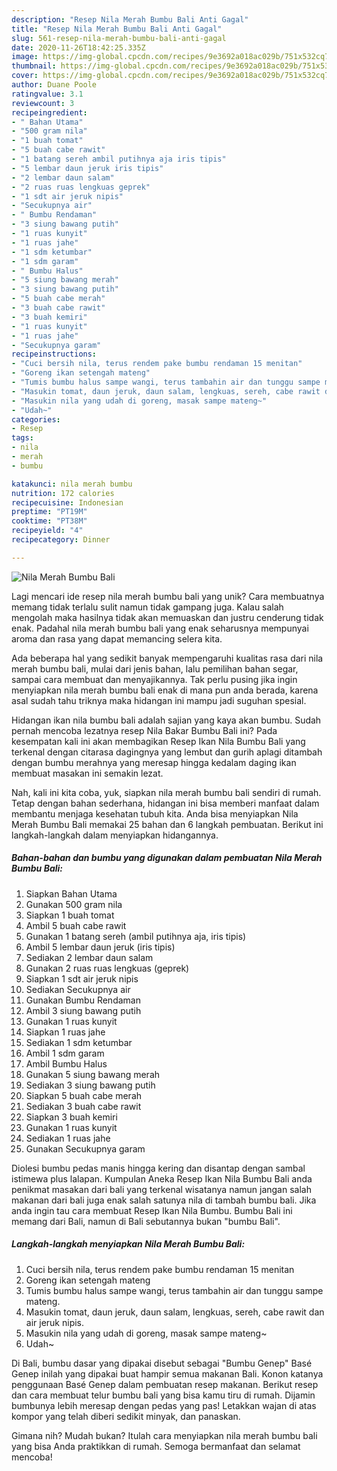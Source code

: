 ```yaml
---
description: "Resep Nila Merah Bumbu Bali Anti Gagal"
title: "Resep Nila Merah Bumbu Bali Anti Gagal"
slug: 561-resep-nila-merah-bumbu-bali-anti-gagal
date: 2020-11-26T18:42:25.335Z
image: https://img-global.cpcdn.com/recipes/9e3692a018ac029b/751x532cq70/nila-merah-bumbu-bali-foto-resep-utama.jpg
thumbnail: https://img-global.cpcdn.com/recipes/9e3692a018ac029b/751x532cq70/nila-merah-bumbu-bali-foto-resep-utama.jpg
cover: https://img-global.cpcdn.com/recipes/9e3692a018ac029b/751x532cq70/nila-merah-bumbu-bali-foto-resep-utama.jpg
author: Duane Poole
ratingvalue: 3.1
reviewcount: 3
recipeingredient:
- " Bahan Utama"
- "500 gram nila"
- "1 buah tomat"
- "5 buah cabe rawit"
- "1 batang sereh ambil putihnya aja iris tipis"
- "5 lembar daun jeruk iris tipis"
- "2 lembar daun salam"
- "2 ruas ruas lengkuas geprek"
- "1 sdt air jeruk nipis"
- "Secukupnya air"
- " Bumbu Rendaman"
- "3 siung bawang putih"
- "1 ruas kunyit"
- "1 ruas jahe"
- "1 sdm ketumbar"
- "1 sdm garam"
- " Bumbu Halus"
- "5 siung bawang merah"
- "3 siung bawang putih"
- "5 buah cabe merah"
- "3 buah cabe rawit"
- "3 buah kemiri"
- "1 ruas kunyit"
- "1 ruas jahe"
- "Secukupnya garam"
recipeinstructions:
- "Cuci bersih nila, terus rendem pake bumbu rendaman 15 menitan"
- "Goreng ikan setengah mateng"
- "Tumis bumbu halus sampe wangi, terus tambahin air dan tunggu sampe mateng."
- "Masukin tomat, daun jeruk, daun salam, lengkuas, sereh, cabe rawit dan air jeruk nipis."
- "Masukin nila yang udah di goreng, masak sampe mateng~"
- "Udah~"
categories:
- Resep
tags:
- nila
- merah
- bumbu

katakunci: nila merah bumbu 
nutrition: 172 calories
recipecuisine: Indonesian
preptime: "PT19M"
cooktime: "PT38M"
recipeyield: "4"
recipecategory: Dinner

---
```



![Nila Merah Bumbu Bali](https://img-global.cpcdn.com/recipes/9e3692a018ac029b/751x532cq70/nila-merah-bumbu-bali-foto-resep-utama.jpg)

Lagi mencari ide resep nila merah bumbu bali yang unik? Cara membuatnya memang tidak terlalu sulit namun tidak gampang juga. Kalau salah mengolah maka hasilnya tidak akan memuaskan dan justru cenderung tidak enak. Padahal nila merah bumbu bali yang enak seharusnya mempunyai aroma dan rasa yang dapat memancing selera kita.

Ada beberapa hal yang sedikit banyak mempengaruhi kualitas rasa dari nila merah bumbu bali, mulai dari jenis bahan, lalu pemilihan bahan segar, sampai cara membuat dan menyajikannya. Tak perlu pusing jika ingin menyiapkan nila merah bumbu bali enak di mana pun anda berada, karena asal sudah tahu triknya maka hidangan ini mampu jadi suguhan spesial.

Hidangan ikan nila bumbu bali adalah sajian yang kaya akan bumbu. Sudah pernah mencoba lezatnya resep Nila Bakar Bumbu Bali ini? Pada kesempatan kali ini akan membagikan Resep Ikan Nila Bumbu Bali yang terkenal dengan citarasa dagingnya yang lembut dan gurih aplagi ditambah dengan bumbu merahnya yang meresap hingga kedalam daging ikan membuat masakan ini semakin lezat.


Nah, kali ini kita coba, yuk, siapkan nila merah bumbu bali sendiri di rumah. Tetap dengan bahan sederhana, hidangan ini bisa memberi manfaat dalam membantu menjaga kesehatan tubuh kita. Anda bisa menyiapkan Nila Merah Bumbu Bali memakai 25 bahan dan 6 langkah pembuatan. Berikut ini langkah-langkah dalam menyiapkan hidangannya.

<!--inarticleads1-->

##### Bahan-bahan dan bumbu yang digunakan dalam pembuatan Nila Merah Bumbu Bali:

1. Siapkan  Bahan Utama
1. Gunakan 500 gram nila
1. Siapkan 1 buah tomat
1. Ambil 5 buah cabe rawit
1. Gunakan 1 batang sereh (ambil putihnya aja, iris tipis)
1. Ambil 5 lembar daun jeruk (iris tipis)
1. Sediakan 2 lembar daun salam
1. Gunakan 2 ruas ruas lengkuas (geprek)
1. Siapkan 1 sdt air jeruk nipis
1. Sediakan Secukupnya air
1. Gunakan  Bumbu Rendaman
1. Ambil 3 siung bawang putih
1. Gunakan 1 ruas kunyit
1. Siapkan 1 ruas jahe
1. Sediakan 1 sdm ketumbar
1. Ambil 1 sdm garam
1. Ambil  Bumbu Halus
1. Gunakan 5 siung bawang merah
1. Sediakan 3 siung bawang putih
1. Siapkan 5 buah cabe merah
1. Sediakan 3 buah cabe rawit
1. Siapkan 3 buah kemiri
1. Gunakan 1 ruas kunyit
1. Sediakan 1 ruas jahe
1. Gunakan Secukupnya garam


Diolesi bumbu pedas manis hingga kering dan disantap dengan sambal istimewa plus lalapan. Kumpulan Aneka Resep Ikan Nila Bumbu Bali anda penikmat masakan dari bali yang terkenal wisatanya namun jangan salah makanan dari bali juga enak salah satunya nila di tambah bumbu bali. Jika anda ingin tau cara membuat Resep Ikan Nila Bumbu. Bumbu Bali ini memang dari Bali, namun di Bali sebutannya bukan &#34;bumbu Bali&#34;. 

<!--inarticleads2-->

##### Langkah-langkah menyiapkan Nila Merah Bumbu Bali:

1. Cuci bersih nila, terus rendem pake bumbu rendaman 15 menitan
1. Goreng ikan setengah mateng
1. Tumis bumbu halus sampe wangi, terus tambahin air dan tunggu sampe mateng.
1. Masukin tomat, daun jeruk, daun salam, lengkuas, sereh, cabe rawit dan air jeruk nipis.
1. Masukin nila yang udah di goreng, masak sampe mateng~
1. Udah~


Di Bali, bumbu dasar yang dipakai disebut sebagai &#34;Bumbu Genep&#34; Basé Genep inilah yang dipakai buat hampir semua makanan Bali. Konon katanya penggunaan Basé Genep dalam pembuatan resep makanan. Berikut resep dan cara membuat telur bumbu bali yang bisa kamu tiru di rumah. Dijamin bumbunya lebih meresap dengan pedas yang pas! Letakkan wajan di atas kompor yang telah diberi sedikit minyak, dan panaskan. 

Gimana nih? Mudah bukan? Itulah cara menyiapkan nila merah bumbu bali yang bisa Anda praktikkan di rumah. Semoga bermanfaat dan selamat mencoba!
